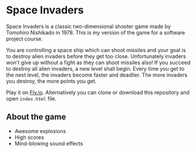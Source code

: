 # Space Invaders

Space Invaders is a classic two-dimensional shooter game made by Tomohiro Nishikado in 1978.
This is my version of the game for a software project course.

You are controlling a space ship which can shoot missiles and your goal is to
destroy alien invaders before they get too close. Unfortunately invaders won't
give up without a fight as they can shoot missiles also!
If you succeed to destroy all alien invaders, a new level shall begin.
Every time you get to the next level, the invaders become faster and deadlier.
The more invaders you destroy, the more points you get.

Play it on [Fly.io](https://cool-lake-2325.fly.dev/).
Alternatively you can clone or download this repository and open `index.html` file.

## About the game ##

* Awesome explosions
* High scores
* Mind-blowing sound effects
